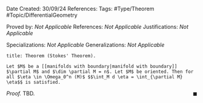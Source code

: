 <div class="topSpace"></div>

Date Created: 30/09/24
References: 
Tags: #Type/Theorem #Topic/DifferentialGeometry 

Proved by: <i>Not Applicable</i>
References: <i>Not Applicable</i>
Justifications: <i>Not Applicable</i>

Specializations: <i>Not Applicable</i>
Generalizations: <i>Not Applicable</i>

``` ad-Theorem
title: Theorem (Stokes' Theorem).

Let $M$ be a [[manifolds with boundary|manifold with boundary]] $\partial M$ and $\dim \partial M = n$. Let $M$ be oriented. Then for all $\eta \in \Omega_0^n (M)$ $$\int_M d \eta = \int_{\partial M} \eta$$ is satisfied.

```

<i>Proof.</i>
TBD.
<span style="float:right;">$\blacksquare$</span>